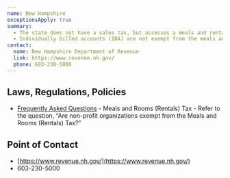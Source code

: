 ```yaml
---
name: New Hampshire
exceptionsApply: true
summary:
  - The state does not have a sales tax, but assesses a meals and rental tax for hotel stay.
  - Individually billed accounts (IBA) are not exempt from the meals and rental tax.
contact:
  name: New Hampshire Department of Revenue
  link: https://www.revenue.nh.gov/
  phone: 603-230-5000
---
```


## Laws, Regulations, Policies

* [Frequently Asked Questions](https://www.revenue.nh.gov/faq/meals-rooms.htm) - Meals and Rooms (Rentals) Tax - Refer to the question, “Are non-profit organizations exempt from the Meals and Rooms (Rentals) Tax?”

## Point of Contact
- [https://www.revenue.nh.gov/](https://www.revenue.nh.gov/)
- 603-230-5000